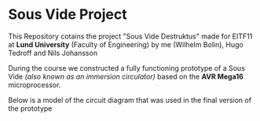 # Sous Vide Project

This Repository cotains the project "Sous Vide Destruktus" made for EITF11 at **Lund University** (Faculty of Engineering) by me (Wilhelm Bolin), Hugo Tedroff and Nils Johansson

During the course we constructed a fully functioning prototype of a Sous Vide *(also known as an immersion circulator)* based on the **AVR Mega16** microprocessor.

Below is a model of the circuit diagram that was used in the final version of the prototype

